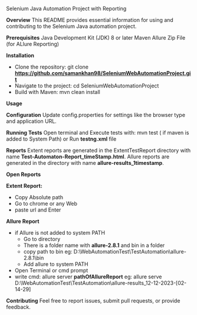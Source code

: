Selenium Java Automation Project with Reporting 

**Overview**
This README provides essential information for using and contributing to the Selenium Java automation project.

**Prerequisites**
Java Development Kit (JDK) 8 or later
Maven
Allure Zip File (for ALlure Reporting)

**Installation**
- Clone the repository: git clone **https://github.com/samankhan98/SeleniumWebAutomationProject.git**
- Navigate to the project: cd SeleniumWebAutomationProject
- Build with Maven: mvn clean install

**Usage**

**Configuration**
Update config.properties for settings like the browser type and application URL.

**Running Tests**
Open terminal and Execute tests with: mvn test ( if maven is added to System Path) or  Run **testng.xml** file 

**Reports**
Extent reports are generated in the ExtentTestReport directory with name **Test-Automaton-Report_timeStamp.html**.
Allure reports are generated in the  directory with name **allure-results_1timestamp**.

**Open Reports**

**Extent Report:** 
 - Copy Absolute path
 - Go to chrome or any Web
 - paste url and Enter
   
**Allure Report**
- if Allure is not added to system PATH
  * Go to directory
  * There is a folder name with **allure-2.8.1** and bin in a folder
  * copy path to bin eg: D:\WebAutomationTest\TestAutomation\allure-2.8.1\bin
  * Add allure to system PATH
- Open Terminal or cmd prompt
- write cmd:  allure server **pathOfAllureReport**  eg: allure serve D:\WebAutomationTest\TestAutomation\allure-results_12-12-2023-[02-14-29]

**Contributing**
Feel free to report issues, submit pull requests, or provide feedback.
